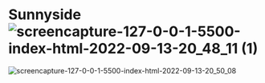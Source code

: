 # Sunnyside![screencapture-127-0-0-1-5500-index-html-2022-09-13-20_48_11 (1)](https://user-images.githubusercontent.com/96702504/189975340-d2a61e7c-5f11-40d0-8f0e-a515dced6152.png)
![screencapture-127-0-0-1-5500-index-html-2022-09-13-20_50_08](https://user-images.githubusercontent.com/96702504/189975385-cb696eed-bc7d-49c8-a49c-099514b4f88b.png)

